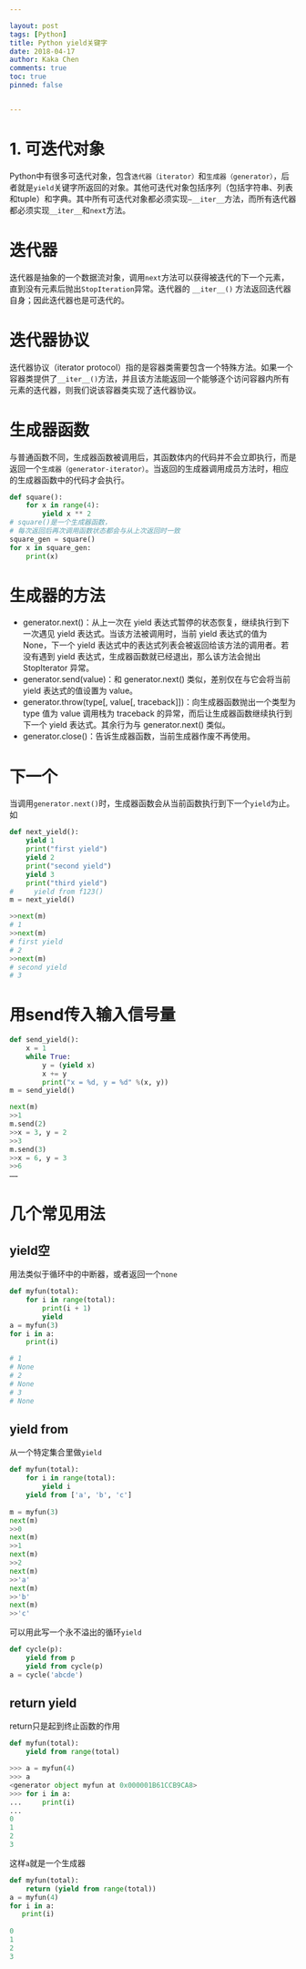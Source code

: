 ```yaml
---

layout: post
tags: [Python]
title: Python yield关键字
date: 2018-04-17
author: Kaka Chen
comments: true
toc: true
pinned: false


---
```


# 1. 可迭代对象

Python中有很多可迭代对象，包含`迭代器（iterator）`和`生成器（generator）`，后者就是`yield`关键字所返回的对象。其他可迭代对象包括序列（包括字符串、列表和tuple）和字典。其中所有可迭代对象都必须实现`—__iter__`方法，而所有迭代器都必须实现`__iter__`和`next`方法。

# 迭代器

迭代器是抽象的一个数据流对象，调用`next`方法可以获得被迭代的下一个元素，直到没有元素后抛出`StopIteration`异常。迭代器的 `__iter__()` 方法返回迭代器自身；因此迭代器也是可迭代的。

# 迭代器协议

迭代器协议（iterator protocol）指的是容器类需要包含一个特殊方法。如果一个容器类提供了` __iter__() `方法，并且该方法能返回一个能够逐个访问容器内所有元素的迭代器，则我们说该容器类实现了迭代器协议。

# 生成器函数

与普通函数不同，生成器函数被调用后，其函数体内的代码并不会立即执行，而是返回一个`生成器（generator-iterator）`。当返回的生成器调用成员方法时，相应的生成器函数中的代码才会执行。

```Python
def square():
    for x in range(4):
        yield x ** 2
# square()是一个生成器函数，
# 每次返回后再次调用函数状态都会与从上次返回时一致
square_gen = square()
for x in square_gen:
    print(x)

```

# 生成器的方法

- generator.next()：从上一次在 yield 表达式暂停的状态恢复，继续执行到下一次遇见 yield 表达式。当该方法被调用时，当前 yield 表达式的值为 None，下一个 yield 表达式中的表达式列表会被返回给该方法的调用者。若没有遇到 yield 表达式，生成器函数就已经退出，那么该方法会抛出 StopIterator 异常。
- generator.send(value)：和 generator.next() 类似，差别仅在与它会将当前 yield 表达式的值设置为 value。
- generator.throw(type[, value[, traceback]])：向生成器函数抛出一个类型为 type 值为 value 调用栈为 traceback 的异常，而后让生成器函数继续执行到下一个 yield 表达式。其余行为与 generator.next() 类似。
- generator.close()：告诉生成器函数，当前生成器作废不再使用。 

# 下一个

当调用`generator.next()`时，生成器函数会从当前函数执行到下一个`yield`为止。如

```Python
def next_yield():
    yield 1
    print("first yield")
    yield 2
    print("second yield")
    yield 3
    print("third yield")
#     yield from f123()
m = next_yield()

>>next(m)
# 1
>>next(m)
# first yield
# 2
>>next(m)
# second yield
# 3
```

# 用send传入输入信号量

```Python
def send_yield():
    x = 1
    while True:
        y = (yield x)
        x += y
        print("x = %d, y = %d" %(x, y))
m = send_yield()

next(m)
>>1
m.send(2)
>>x = 3, y = 2
>>3
m.send(3)
>>x = 6, y = 3
>>6
……
```

# 几个常见用法

## yield空

用法类似于循环中的中断器，或者返回一个`none`

```Python
def myfun(total):
    for i in range(total):
        print(i + 1)
        yield
a = myfun(3)
for i in a:
    print(i)

# 1
# None
# 2
# None
# 3
# None

```	

## yield from

从一个特定集合里做`yield`

```Python
def myfun(total):
    for i in range(total):
        yield i
    yield from ['a', 'b', 'c']
    
m = myfun(3)
next(m)
>>0
next(m)
>>1
next(m)
>>2
next(m)
>>'a'
next(m)
>>'b'
next(m)
>>'c'
```

可以用此写一个永不溢出的循环`yield`

```Python
def cycle(p):
    yield from p
    yield from cycle(p)
a = cycle('abcde')
```

## return yield

return只是起到终止函数的作用

```Python
def myfun(total):
    yield from range(total)

>>> a = myfun(4)
>>> a
<generator object myfun at 0x000001B61CCB9CA8>
>>> for i in a:
...     print(i)
...
0
1
2
3
```

这样`a`就是一个生成器

```python
def myfun(total):
	return (yield from range(total))
a = myfun(4)
for i in a:
   print(i)
   
0
1
2
3
```